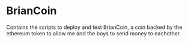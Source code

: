 # BrianCoin

Contains the scripts to deploy and test BrianCoin, a coin backed by the ethereum token to allow me and the boys to send money to eachother.
